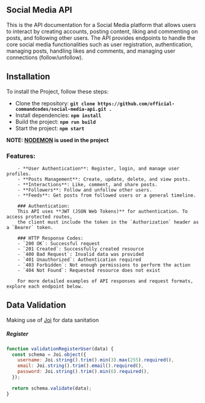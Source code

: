 ## **Social Media API**

This is the API documentation for a Social Media platform that allows users to interact by creating accounts,
posting content, liking and commenting on posts, and following other users. The API provides endpoints
to handle the core social media functionalities such as user registration, authentication, managing posts,
handling likes and comments, and managing user connections (follow/unfollow).

## **Installation**

To install the Project, follow these steps:

- Clone the repository: **`git clone https://github.com/official-commandcodes/social-media-api.git .`**
- Install dependencies: **`npm install`**
- Build the project: **`npm run build`**
- Start the project: **`npm start`**

**NOTE: [NODEMON](https://nodemon.io/) is used in the project**

### Features:

        - **User Authentication**: Register, login, and manage user profiles.
        - **Posts Management**: Create, update, delete, and view posts.
        - **Interactions**: Like, comment, and share posts.
        - **Followers**: Follow and unfollow other users.
        - **Feeds**: Get posts from followed users or a general timeline.

        ### Authentication:
        This API uses **JWT (JSON Web Tokens)** for authentication. To access protected routes,
        the client must include the token in the `Authorization` header as a `Bearer` token.

        ### HTTP Response Codes:
        - `200 OK`: Successful request
        - `201 Created`: Successfully created resource
        - `400 Bad Request`: Invalid data was provided
        - `401 Unauthorized`: Authentication required
        - `403 Forbidden`: Not enough permissions to perform the action
        - `404 Not Found`: Requested resource does not exist

        For more detailed examples of API responses and request formats, explore each endpoint below.

## Data Validation

Making use of [Joi](https://joi.dev/) for data sanitation

##### Register

```js
function validationRegisterUser(data) {
  const schema = Joi.object({
    username: Joi.string().trim().min(3).max(255).required(),
    email: Joi.string().trim().email().required(),
    password: Joi.string().trim().min(6).required(),
  });

  return schema.validate(data);
}
```
